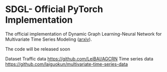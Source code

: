 # SDGL- Official PyTorch Implementation
The official implementation of Dynamic Graph Learning-Neural Network for Multivariate Time Series Modeling ([arxiv](https://arxiv.org/abs/2112.03273)).

The code will be released soon

Dataset
Traffic data  https://github.com/LeiBAI/AGCRN
Time series data https://github.com/laiguokun/multivariate-time-series-data
